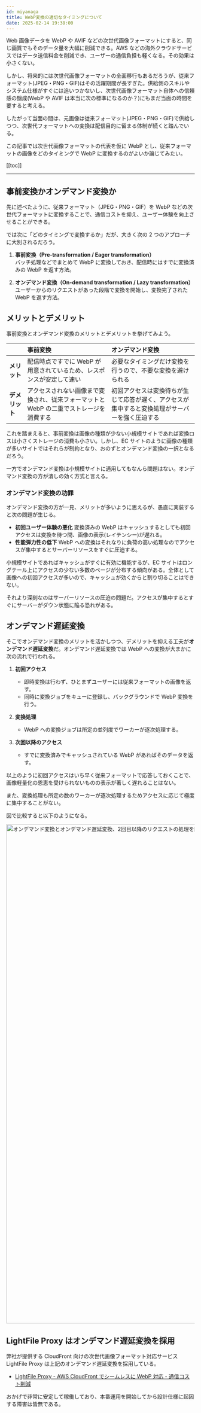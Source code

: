 ```yaml
---
id: miyanaga
title: WebP変換の適切なタイミングについて
date: 2025-02-14 19:38:00
---
```


Web 画像データを WebP や AVIF などの次世代画像フォーマットにすると、同じ画質でもそのデータ量を大幅に削減できる。AWS などの海外クラウドサービスではデータ送信料金を削減でき、ユーザーの通信負担も軽くなる。その効果は小さくない。

しかし、将来的には次世代画像フォーマットの全面移行もあるだろうが、従来フォーマット(JPEG・PNG・GIF)はその活躍期間が長すぎた。供給側のスキルやシステム仕様がすぐには追いつかないし、次世代画像フォーマット自体への信頼感の醸成(WebP や AVIF は本当に次の標準になるのか？)にもまだ当面の時間を要すると考える。

したがって当面の間は、元画像は従来フォーマット(JPEG・PNG・GIF)で供給しつつ、次世代フォーマットへの変換は配信目的に留まる体制が続くと踏んでいる。

この記事では次世代画像フォーマットの代表を仮に WebP とし、従来フォーマットの画像をどのタイミングで WebP に変換するのがよいか論じてみたい。

[[toc]]

---

## 事前変換かオンデマンド変換か

先に述べたように、従来フォーマット（JPEG・PNG・GIF）を WebP などの次世代フォーマットに変換することで、通信コストを抑え、ユーザー体験を向上させることができる。

では次に「どのタイミングで変換するか」だが、大きく次の 2 つのアプローチに大別されるだろう。

1. **事前変換（Pre-transformation / Eager transformation）**  
   バッチ処理などでまとめて WebP に変換しておき、配信時にはすでに変換済みの WebP を返す方法。

2. **オンデマンド変換（On-demand transformation / Lazy transformation）**  
   ユーザーからのリクエストがあった段階で変換を開始し、変換完了された WebP を返す方法。

## メリットとデメリット

事前変換とオンデマンド変換のメリットとデメリットを挙げてみよう。

|                | 事前変換                                                                               | オンデマンド変換                                                                               |
| :------------- | :------------------------------------------------------------------------------------- | :--------------------------------------------------------------------------------------------- |
| **メリット**   | 配信時点ですでに WebP が用意されているため、レスポンスが安定して速い                   | 必要なタイミングだけ変換を行うので、不要な変換を避けられる                                     |
| **デメリット** | アクセスされない画像まで変換され、従来フォーマットと WebP の二重でストレージを消費する | 初回アクセスは変換待ちが生じて応答が遅く、アクセスが集中すると変換処理がサーバーを強く圧迫する |

これを踏まえると、事前変換は画像の種類が少ない小規模サイトであれば変換ロスは小さくストレージの消費も小さい。しかし、EC サイトのように画像の種類が多いサイトではそれらが制約となり、おのずとオンデマンド変換の一択となるだろう。

一方でオンデマンド変換は小規模サイトに適用してもなんら問題はない。オンデマンド変換の方が潰しの効く方式と言える。

### オンデマンド変換の功罪

オンデマンド変換の方が一見、メリットが多いように思えるが、愚直に実装すると次の問題が生じる。

- **初回ユーザー体験の悪化**
  変換済みの WebP はキャッシュするとしても初回アクセスは変換を待つ間、画像の表示(レイテンシー)が遅れる。
- **性能弾力性の低下**
  WebP への変換はそれなりに負荷の高い処理なのでアクセスが集中するとサーバーリソースをすぐに圧迫する。

小規模サイトであればキャッシュがすぐに有効に機能するが、EC サイトはロングテール上にアクセスの少ない多数のページが分布する傾向がある。全体として画像への初回アクセスが多いので、キャッシュが効くからと割り切ることはできない。

それより深刻なのはサーバーリソースの圧迫の問題だ。アクセスが集中するとすぐにサーバーがダウン状態に陥る恐れがある。

## オンデマンド遅延変換

そこでオンデマンド変換のメリットを活かしつつ、デメリットを抑える工夫が**オンデマンド遅延変換**だ。オンデマンド遅延変換では WebP への変換が大まかに次の流れで行われる。

1. **初回アクセス**

   - 即時変換は行わず、ひとまずユーザーには従来フォーマットの画像を返す。
   - 同時に変換ジョブをキューに登録し、バックグラウンドで WebP 変換を行う。

2. **変換処理**

   - WebP への変換ジョブは所定の並列度でワーカーが逐次処理する。

3. **次回以降のアクセス**
   - すでに変換済みでキャッシュされている WebP があればそのデータを返す。

以上のように初回アクセスはいち早く従来フォーマットで応答しておくことで、画像軽量化の恩恵を受けられないものの表示が著しく遅れることはない。

また、変換処理も所定の数のワーカーが逐次処理するためアクセスに応じて極度に集中することがない。

図で比較すると以下のようになる。

<img src="https://assets.ideamans.com/miyanaga/images/2025/02/ondemand-conversion-diagram.png" alt="オンデマンド変換とオンデマンド遅延変換、2回目以降のリクエストの処理を図解" width="1600" height="1335" />

## LightFile Proxy はオンデマンド遅延変換を採用

弊社が提供する CloudFront 向けの次世代画像フォーマット対応サービス LightFile Proxy は上記のオンデマンド遅延変換を採用している。

- [LightFile Proxy - AWS CloudFront でシームレスに WebP 対応・通信コスト削減](https://www.lightfile-proxy.net/)

おかげで非常に安定して稼働しており、本番運用を開始してから設計仕様に起因する障害は皆無である。
